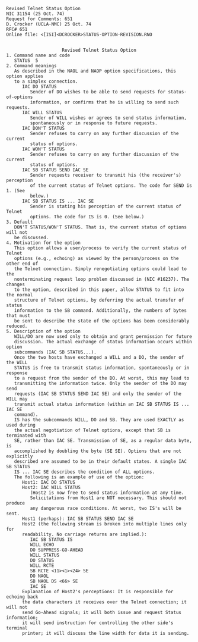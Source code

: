     Revised Telnet Status Option
    NIC 31154 (25 Oct. 74)
    Request for Comments: 651
    D. Crocker (UCLA-NMC) 25 Oct. 74
    RFC# 651
    Online file: <[ISI]<DCROCKER>STATUS-OPTION-REVISION.RNO


                         Revised Telnet Status Option
    1. Command name and code
       STATUS  5
    2. Command meanings
       As described in the NAOL and NAOP option specifications, this option applies
       to a simplex connection.
          IAC DO STATUS
             Sender of DO wishes to be able to send requests for status-of-options
             information, or confirms that he is willing to send such requests.
          IAC WILL STATUS
             Sender of WILL wishes or agrees to send status information,
             spontaneously or in response to future requests.
          IAC DON'T STATUS
             Sender refuses to carry on any further discussion of the current
             status of options.
          IAC WON'T STATUS
             Sender refuses to carry on any further discussion of the current
             status of options.
          IAC SB STATUS SEND IAC SE
             Sender requests receiver to transmit his (the receiver's) perception
             of the current status of Telnet options. The code for SEND is 1. (See
             below.)
          IAC SB STATUS IS ... IAC SE
             Sender is stating his perception of the current status of Telnet
             options. The code for IS is 0. (See below.)
    3. Default
       DON'T STATUS/WON'T STATUS. That is, the current status of options will not
       be discussed.
    4. Motivation for the option
       This option allows a user/process to verify the current status of Telnet
       options (e.g., echoing) as viewed by the person/process on the other end of
       the Telnet connection. Simply renegotiating options could lead to the
       nonterminating request loop problem discussed in (NIC #16237). The changes
       to the option, described in this paper, allow STATUS to fit into the normal
       structure of Telnet options, by deferring the actual transfer of status
       information to the SB command. Additionally, the numbers of bytes that must
       be sent to describe the state of the options has been considerably reduced.
    5. Description of the option
       WILL/DO are now used only to obtain and grant permission for future
       discussion. The actual exchange of status information occurs within option
       subcommands (IAC SB STATUS...).
       Once the two hosts have exchanged a WILL and a DO, the sender of the WILL
       STATUS is free to transmit status information, spontaneously or in response
       to a request from the sender of the DO. At worst, this may lead to
       transmitting the information twice. Only the sender of the DO may send
       requests (IAC SB STATUS SEND IAC SE) and only the sender of the WILL may
       transmit actual status information (within an IAC SB STATUS IS ... IAC SE
       command).
       IS has the subcommands WILL, DO and SB. They are used EXACTLY as used during
       the actual negotiation of Telnet options, except that SB is terminated with
       SE, rather than IAC SE. Transmission of SE, as a regular data byte, is
       accomplished by doubling the byte (SE SE). Options that are not explicitly
       described are assumed to be in their default states. A single IAC SB STATUS
       IS ... IAC SE describes the condition of ALL options.
       The following is an example of use of the option:
          Host1: IAC DO STATUS
          Host2: IAC WILL STATUS
             (Host2 is now free to send status information at any time.
             Solicitations from Host1 are NOT necessary. This should not produce
             any dangerous race conditions. At worst, two IS's will be sent.
          Host1 (perhaps): IAC SB STATUS SEND IAC SE
          Host2 (the following stream is broken into multiple lines only for
          readability. No carriage returns are implied.):
             IAC SB STATUS IS
             WILL ECHO
             DO SUPPRESS-GO-AHEAD
             WILL STATUS
             DO STATUS
             WILL RCTE
             SB RCTE <11><1><24> SE
             DO NAOL
             SB NAOL DS <66> SE
             IAC SE
          Explanation of Host2's perceptions: It is responsible for echoing back
          the data characters it receives over the Telnet connection; it will not
          send Go-Ahead signals; it will both issue and request Status information;
          it will send instruction for controlling the other side's terminal
          printer; it will discuss the line width for data it is sending.
